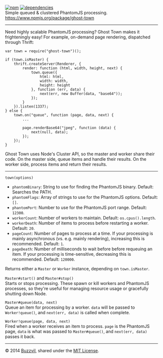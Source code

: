 [![npm](http://img.shields.io/npm/v/ghost-town.svg)](https://www.npmjs.org/package/ghost-town) [![dependencies](https://david-dm.org/buzzvil/ghost-town.svg?theme=shields.io)](https://david-dm.org/buzzvil/ghost-town)  
Simple queued & clustered PhantomJS processing. https://www.npmjs.org/package/ghost-town

---

Need highly scalable PhantomJS processing? Ghost Town makes it frighteningly easy! For example, on-demand page rendering, dispatched through Thrift:

    var town = require("ghost-town")();
    
    if (town.isMaster) {
        thrift.createServer(Renderer, {
            render: function (html, width, height, next) {
                town.queue({
                    html: html,
                    width: width,
                    height: height
                }, function (err, data) {
                    next(err, new Buffer(data, "base64"));
                });
            }
        }).listen(1337);
    } else {
        town.on("queue", function (page, data, next) {
            ...
            
            page.renderBase64("jpeg", function (data) {
                next(null, data);
            });
        });
    }

Ghost Town uses Node's Cluster API, so the master and worker share their code. On the master side, queue items and handle their results. On the worker side, process items and return their results.

---

`town(options)`

* `phantomBinary`: String to use for finding the PhantomJS binary. Default: Searches the PATH.
* `phantomFlags`: Array of strings to use for the PhantomJS options. Default: `[]`.
* `phantomPort`: Number to use for the PhantomJS port range. Default: `12300`.
* `workerCount`: Number of workers to maintain. Default: `os.cpus().length`.
* `workerDeath`: Number of items to process before restarting a worker. Default: `20`.
* `pageCount`: Number of pages to process at a time. If your processing is mainly asynchronous (vs. e.g. mainly rendering), increasing this is recommended. Default: `1`.
* `pageDeath`: Number of milliseconds to wait before before requeuing an item. If your processing is time-sensitive, decreasing this is recommended. Default: `120000`.

Returns either a `Master` or `Worker` instance, depending on `town.isMaster`.

`Master#start()` and `Master#stop()`  
Starts or stops processing. These spawn or kill workers and PhantomJS processes, so they're useful for managing resource usage or gracefully shutting down Node.

`Master#queue(data, next)`  
Queue an item for processing by a worker. `data` will be passed to `Worker!queue()`, and `next(err, data)` is called when complete.

`Worker!queue(page, data, next)`  
Fired when a worker receives an item to process. `page` is the PhantomJS page, `data` is what was passed to `Master#queue()`, and `next(err, data)` passes it back.

---

© 2014 [Buzzvil](http://www.buzzvil.com), shared under the [MIT License](http://www.opensource.org/licenses/MIT).